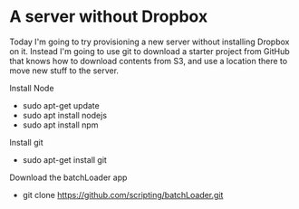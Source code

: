 # A server without Dropbox
Today I'm going to try provisioning a new server without installing Dropbox on it. Instead I'm going to use git to download a starter project from GitHub that knows how to download contents from S3, and use a location there to move new stuff to the server. 

Install Node
* sudo apt-get update
* sudo apt install nodejs
* sudo apt install npm

Install git
* sudo apt-get install git 

Download the batchLoader app
* git clone https://github.com/scripting/batchLoader.git 


